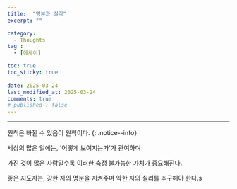 ```yaml
---
title:  "명분과 실리" 
excerpt: ""

category:
  - Thoughts
tag :
  - [에세이]

toc: true
toc_sticky: true
 
date: 2025-03-24
last_modified_at: 2025-03-24
comments: true
# published : false
---
```


---

원칙은 바뀔 수 있음이 원칙이다.
{: .notice--info}

세상의 많은 일에는, '어떻게 보여지는가'가 관여하며 

가진 것이 많은 사람일수록 이러한 측정 불가능한 가치가 중요해진다.

좋은 지도자는, 강한 자의 명분을 지켜주며 약한 자의 실리를 추구해야 한다.s